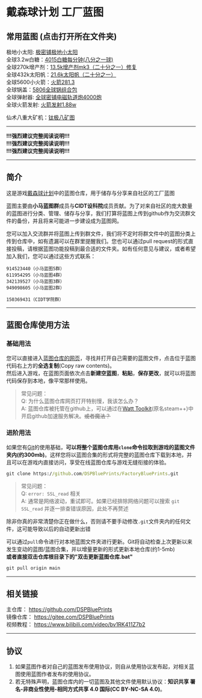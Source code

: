 # 戴森球计划 工厂蓝图

## 常用蓝图 (点击打开所在文件夹)

极地小太阳: [极密铺极地小太阳](./电力系统/极密铺极地小太阳)  
全球3.2w白糖：[4015白糖每分钟(八分之一球)](./原矿黑盒/白糖)  
全球270k增产剂：[13.5k增产剂mk3（二十分之一）修复](./原矿黑盒/增产剂mk3)  
全球432k太阳帆：[21.6k太阳帆（二十分之一）](./原矿黑盒/太阳帆生产)  
全球5600小火箭：[火箭281.3](./原矿黑盒/火箭生产)  
全球锅盖：[5806全球锅组合包](./射线接收/5806全球锅组合包)  
全球弹射器: [全球密铺电磁轨道炮4000炮](./造球打帆射火箭)  
全球火箭发射: [火箭发射1.88w](./造球打帆射火箭)  

仙术八重大矿机：[钛极八矿图](./采矿/钛极八矿图)  

---

**!!!强烈建议完整阅读说明!!!**  
**!!!强烈建议完整阅读说明!!!**  
**!!!强烈建议完整阅读说明!!!**  

---

## 简介

这是游戏[戴森球计划](https://store.steampowered.com/app/1366540/_/)中的蓝图仓库，用于储存与分享来自社区的工厂蓝图  

蓝图主要由**小马蓝图群**成员与**CIDT设科院**成员贡献。为了对来自社区的庞大数量的蓝图进行分类、管理、储存与分享，我们打算将蓝图上传到github作为交流群文件的备份，并且将来可能进一步建设成为蓝图网。  

您可以加入交流群并将蓝图上传到群文件，我们将不定时将群文件中的蓝图分类上传到仓库中，如有遗漏可以在群里提醒我们。您也可以通过pull request的形式直接投稿，请根据蓝图功能投稿到最合适的文件夹。如有任何意见与建议，或者希望加入我们，您可以通过这些方式联系：  

```text
914523440（小马蓝图5群）
611954295（小马蓝图4群）
342139527（小马蓝图3群）
949098605（小马蓝图2群）

150369431（CIDT学院群）
```

---

## 蓝图仓库使用方法

### 基础用法

您可以直接进入[蓝图仓库的网页](https://github.com/DSPBluePrints/FactoryBluePrints)，寻找并打开自己需要的蓝图文件，点击位于蓝图代码右上方的**全选复制**(Copy raw contents)。  
然后进入游戏，在蓝图页面依次点击**新建空蓝图**，**粘贴**，**保存更改**，就可以将蓝图代码保存到本地，像平常那样使用。  

> 常见问题：  
> Q: 为什么蓝图仓库网页打开特别慢，我该怎么办？  
> A: 蓝图仓库被托管在github上，可以通过在[Watt Toolkit](https://steampp.net)(原名steam++)中开启github加速服务解决。~~或者魔法？~~  

### 进阶用法

如果您有[Git](https://git-scm.com/)的使用基础，**可以将整个蓝图仓库用`clone`命令拉取到游戏的蓝图文件夹内(约300mb)**。这样您将以蓝图合集的形式将完整的蓝图仓库下载到本地，并且可以在游戏内直接访问，享受在线蓝图仓库与游戏无缝衔接的体验。  

```cmd
git clone https://github.com/DSPBluePrints/FactoryBluePrints.git
```

> 常见问题：  
> Q: `error: SSL_read` 相关  
> A: 通常是网络波动，重试即可。如果已经排除网络问题可以搜索 `git SSL_read` 并逐一排查错误原因，此处不再赘述  

除非你真的非常清楚你正在做什么，否则请不要手动修改`.git`文件夹内的任何文件，这可能导致以后的自动更新出错  

可以通过`pull`命令进行对本地蓝图文件夹进行更新。Git将自动检查上次更新以来发生变动的蓝图/蓝图合集，并以增量更新的形式更新本地仓库(约1-5mb)  
**或者直接双击仓库根目录下的"双击更新蓝图仓库.bat"**  

```cmd
git pull origin main
```

---

## 相关链接

主仓库： https://github.com/DSPBluePrints  
镜像仓库： https://gitee.com/DSPBluePrints  
视频教程： https://www.bilibili.com/video/bv1RK411Z7b2  

---

## 协议

1. 如果蓝图作者对自己的蓝图发布使用协议，则自从使用协议发布起，对相关蓝图使用蓝图作者发布的使用协议。  
2. 若无特殊声明，蓝图仓库内的一切蓝图及其他文件使用默认协议：**知识共享 署名-非商业性使用-相同方式共享 4.0 国际(CC BY-NC-SA 4.0)**。  
